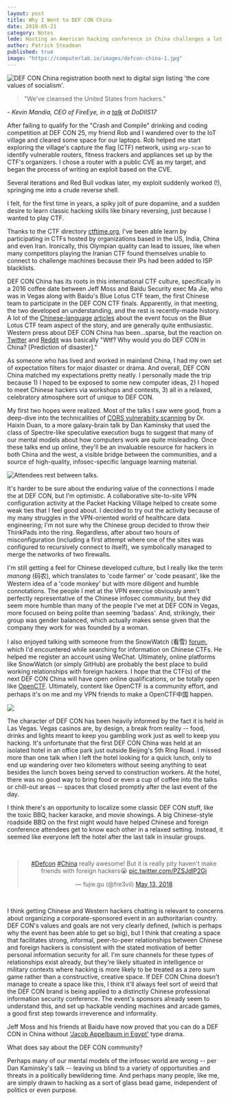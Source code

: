 ```yaml
---
layout: post
title: Why I Went to DEF CON China
date: 2018-05-21
category: Notes
lede: Hosting an American hacking conference in China challenges a lot of assumptions about hacking itself.
author: Patrick Steadman
published: true
image: "https://computerlab.io/images/defcon-china-1.jpg"
---
```


![DEF CON China registration booth next to digital sign listing 'the core values
of socialism'.](/images/defcon-china-1.jpg)

> "We've cleansed the United States from hackers."

*- Kevin Mandia, CEO of FireEye, in a [talk](https://www.youtube.com/watch?v=rPCLbp6y23I) at DoDIIS17*

After failing to qualify for the "Crash and Compile" drinking and coding
competition at DEF CON 25, my friend Rob and I wandered over to the IoT village
and cleared some space for our laptops. Rob helped me start exploring the
village's capture the flag (CTF) network, using `arp-scan` to identify
vulnerable routers, fitness trackers and appliances set up by the CTF's
organizers. I chose a router with a public CVE as my target, and began the
process of writing an exploit based on the CVE.

Several iterations and Red Bull vodkas later, my exploit suddenly worked (!),
springing me into a crude reverse shell.

I felt, for the first time in years, a spiky jolt of pure dopamine, and a sudden
desire to learn classic hacking skills like binary reversing, just because I
wanted to play CTF.

Thanks to the CTF directory [ctftime.org](https://ctftime.org), I've been able
learn by participating in CTFs hosted by organizations based in the US, India,
China and even Iran. Ironically, this Olympian quality can lead to issues,
like when many competitors playing the Iranian CTF found themselves unable to
connect to challenge machines because their IPs had been added to ISP
blacklists.

DEF CON China has its roots in this international CTF culture, specifically in a
2016 coffee date between Jeff Moss and Baidu Security exec Ma Jie, who was in
Vegas along with Baidu's Blue Lotus CTF team, the first Chinese team to
participate in the DEF CON CTF finals. Apparently, in that meeting, the two
developed an understanding, and the rest is recently-made history. A lot of the
[Chinese-language](http://news.jxntv.cn/2018/0213/8826971.shtml)
[articles](http://www.4hou.com/info/news/10395.html) about the event focus on
the Blue Lotus CTF team aspect of the story, and are generally quite
enthusiastic.  Western press about DEF CON China has been...sparse, but the
reaction on [Twitter](https://twitter.com/wbm312/status/891871962271633410) and
[Reddit](https://www.reddit.com/r/Defcon/comments/6qtwe6/defcon_beta_in_beijing_china_huge_fing_mistake/?st=jhch6rd3&sh=c152af0b#bottom-comments)
was basically "Wtf? Why would you do DEF CON in China? [Prediction of
disaster]."

As someone who has lived and worked in mainland China, I had my own set of
expectation filters for major disaster or drama. And overall, DEF CON China
matched my expectations pretty neatly. I personally made the trip because 1) I
hoped to be exposed to some new computer ideas, 2) I hoped to meet Chinese
hackers via workshops and contests, 3) all in a relaxed, celebratory atmosphere
sort of unique to DEF CON.

My first two hopes were realized. Most of the talks I saw were good, from a
deep-dive into the technicalities of [CORS vulnerabiity
scanning](https://github.com/chenjj/CORScanner) by Dr. Haixin Duan, to a more
galaxy-brain talk by Dan Kaminsky that used the class of Spectre-like
speculative execution bugs to suggest that many of our mental models about how
computers work are quite misleading. Once these talks end up online, they'll be
an invaluable resource for hackers in both China and the west, a visible bridge
between the communities, and a source of high-quality, infosec-specific language
learning material. 

![Attendees rest between talks.](/images/defcon-china-sleepy.jpg)

It's harder to be sure about the enduring value of the connections I made the at
DEF CON, but I'm optimistic.  A collaborative site-to-site VPN configuration
activity at the Packet Hacking Village helped to create some weak ties that I
feel good about. I decided to try out the activity because of my many struggles
in the VPN-oriented world of healthcare data engineering; I'm not sure why the
Chinese group decided to throw their ThinkPads into the ring.  Regardless, after
about two hours of misconfiguration (including a first attempt where one of the
sites was configured to recursively connect to itself), we symbolically managed
to merge the networks of two firewalls.

I'm still getting a feel for Chinese developed culture, but I really like the
term *manong* (码农), which translates to 'code farmer' or 'code peasant', like
the Western idea of a 'code monkey' but with more diligent and humble
connotations.  The people I met at the VPN exercise obviously aren't perfectly
representative of the Chinese infosec community, but they did seem more humble
than many of the people I've met at DEF CON in Vegas, more focused on being
polite than seeming 'badass'. And, strikingly, their group was gender balanced,
which actually makes sense given that the company they work for was founded by a
woman.

I also enjoyed talking with someone from the SnowWatch (看雪)
[forum](https://bbs.pediy.com/), which I'd encountered while searching for
information on Chinese CTFs. He helped me register an account using WeChat.
Ultimately, online platforms like SnowWatch (or simply GitHub) are probably the
best place to build working relationships with foreign hackers. I hope that the
CTF(s) of the next DEF CON China will have open online qualifications, or be
totally open like [OpenCTF](http://openctf.com/). Ultimately, content like
OpenCTF is a community effort, and perhaps it's on me and my VPN friends to make
a OpenCTF中国 happen.

![](/images/defcon-china-park.jpg)

The character of DEF CON has been heavily informed by the fact it is held in Las
Vegas. Vegas casinos are, by design, a break from reality -- food, drinks and
lights meant to keep you gambling work just as well to keep you hacking. It's
unfortunate that the first DEF CON China was held at an isolated hotel in an
office park just outside Beijing's 5th Ring Road. I missed more than one talk
when I left the hotel looking for a quick lunch, only to end up wandering over
two kilometers without seeing anything to seat besides the lunch boxes being
served to construction workers. At the hotel, there was no good way to bring
food or even a cup of coffee into the talks or chill-out areas -- spaces that
closed promptly after the last event of the day.

I think there's an opportunity to localize some classic DEF CON stuff, like the
toxic BBQ, hacker karaoke, and movie showings. A big Chinese-style roadside BBQ
on the first night would have helped Chinese and foreign conference attendees
get to know each other in a relaxed setting.  Instead, it seemed like everyone
left the hotel after the last talk in insular groups.


<center>
<br>
<blockquote class="twitter-tweet" data-lang="en"><p lang="en" dir="ltr"><a href="https://twitter.com/hashtag/Defcon?src=hash&amp;ref_src=twsrc%5Etfw">#Defcon</a> <a href="https://twitter.com/hashtag/China?src=hash&amp;ref_src=twsrc%5Etfw">#China</a> really awesome! But it is really pity haven&#39;t make friends with foreign hackers😭 <a href="https://t.co/PZSJdlP2Gi">pic.twitter.com/PZSJdlP2Gi</a></p>&mdash; fujie.gu (@fre3vil) <a href="https://twitter.com/fre3vil/status/995603761627254784?ref_src=twsrc%5Etfw">May 13, 2018</a></blockquote>
<script async src="https://platform.twitter.com/widgets.js" charset="utf-8"></script>
<br>
</center>

I think getting Chinese and Western hackers chatting is relevant to concerns
about organizing a corporate-sponsored event in an authoritarian country. DEF
CON's values and goals are not very clearly defined, (which is perhaps why the
event has been able to get so big), but I think that creating a space that
facilitates strong, informal, peer-to-peer relationships between Chinese and
foreign hackers is consistent with the stated motivation of better personal
information security for all. I'm sure channels for these types of relationships
exist already, but they're likely situated in intelligence or military contexts
where hacking is more likely to be treated as a zero sum game rather than a
constructive, creative space. If DEF CON China doesn't manage to create a space
like this, I think it'll always feel sort of weird that the DEF CON brand is
being applied to a distinctly Chinese professional information security
conference. The event's sponsors already seem to understand this, and set up
hackable vending machines and arcade games, a good first step towards
irreverence and informality.

Jeff Moss and his friends at Baidu have now proved that you can do a DEF CON in
China without ['Jacob Appelbaum in
Egypt'](https://www.youtube.com/watch?v=0qa8SRN86V8) type drama.

What does say about the DEF CON community?

Perhaps many of our mental models of the infosec world are wrong -- per Dan
Kaminsky's talk -- leaving us blind to a variety of opportunities and threats in
a politically bewildering time. And perhaps many people, like me, are simply
drawn to hacking as a sort of glass bead game, independent of politics or even
purpose.
